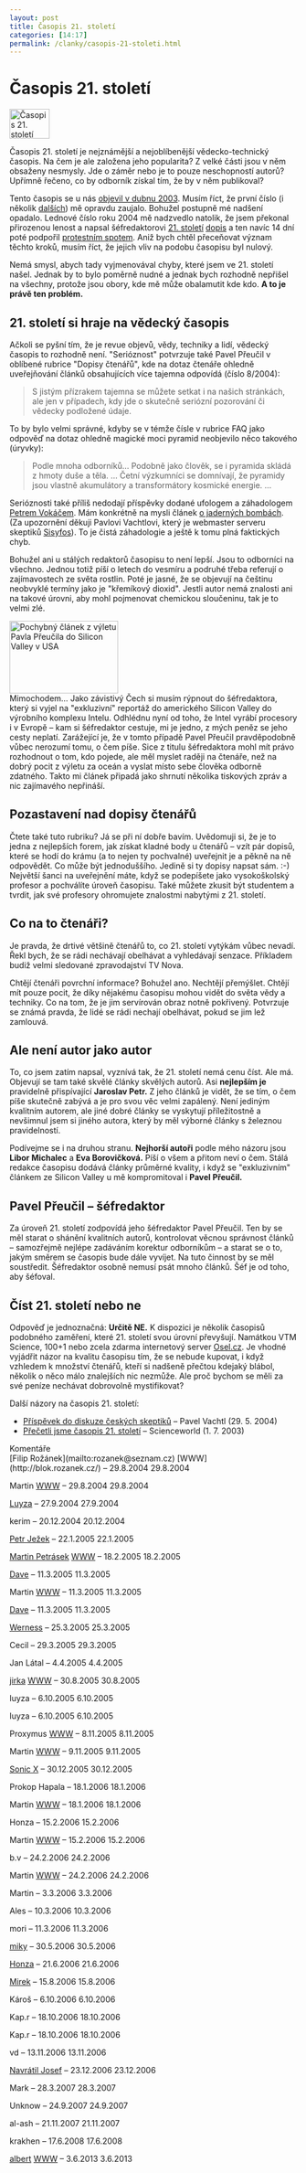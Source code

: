 ```yaml
---
layout: post
title: Časopis 21. století
categories: [14:17]
permalink: /clanky/casopis-21-stoleti.html
---
```

# Časopis 21. století

<img src='http://techblog.srubar.net/images/21-stoleti.gif' width='70' height='52' alt='Časopis 21. století' />

Časopis 21. století je nejznámější a nejoblíbenější vědecko-technický časopis. Na čem je ale založena jeho popularita? Z velké části jsou v něm obsaženy nesmysly. Jde o záměr nebo je to pouze neschopností autorů? Upřímně řečeno, co by odborník získal tím, že by v něm publikoval?

Tento časopis se u nás [objevil v dubnu 2003](http://techblog.srubar.net/osobni/21-stoleti.html). Musím říct, že první číslo (i několik [dalších](http://techblog.srubar.net/osobni/opet-21-stoleti.html)) mě opravdu zaujalo. Bohužel postupně mé nadšení opadalo. Lednové číslo roku 2004 mě nadzvedlo natolik, že jsem překonal přirozenou lenost a napsal šéfredaktorovi [21\. století](http://www.21stoleti.cz/) [dopis](http://techblog.srubar.net/other/21-stoleti-dopis.html) a ten navíc 14 dní poté podpořil [protestním spotem](http://techblog.srubar.net/osobni/nesmysly-v-21-stoleti.html). Aniž bych chtěl přeceňovat význam těchto kroků, musím říct, že jejich vliv na podobu časopisu byl nulový.

Nemá smysl, abych tady vyjmenovával chyby, které jsem ve 21. století našel. Jednak by to bylo poměrně nudné a jednak bych rozhodně nepřišel na všechny, protože jsou obory, kde mě může obalamutit kde kdo. **A to je právě ten problém.**

## 21\. století si hraje na vědecký časopis

Ačkoli se pyšní tím, že je revue objevů, vědy, techniky a lidí, vědecký časopis to rozhodně není. "Serióznost" potvrzuje také Pavel Přeučil v oblíbené rubrice "Dopisy čtenářů", kde na dotaz čtenáře ohledně uveřejňování článků obsahujících více tajemna odpovídá (číslo 8/2004):

> S jistým přízrakem tajemna se můžete setkat i na našich stránkách, ale jen v případech, kdy jde o skutečně seriózní pozorování či vědecky podložené údaje.

To by bylo velmi správné, kdyby se v témže čísle v rubrice FAQ jako odpověď na dotaz ohledně magické moci pyramid neobjevilo něco takového (úryvky):

> Podle mnoha odborníků… Podobně jako člověk, se i pyramida skládá z hmoty duše a těla. … Četní výzkumníci se domnívají, že pyramidy jsou vlastně akumulátory a transformátory kosmické energie. …

Serióznosti také příliš nedodají příspěvky dodané ufologem a záhadologem [Petrem Vokáčem](http://www.google.com/search?hl=cs&ie=UTF-8&q=Petr+Vok%C3%A1%C4%8D&btnG=Vyhledat+Googlem&lr=lang_cs). Mám konkrétně na mysli článek [o jaderných bombách](http://www.rf-hobby.cz/21stoleti/clanek.php?clanek=358). (Za upozornění děkuji Pavlovi Vachtlovi, který je webmaster serveru skeptiků [Sisyfos](http://www.sisyfos.cz/)). To je čistá záhadologie a ještě k tomu plná faktických chyb.

Bohužel ani u stálých redaktorů časopisu to není lepší. Jsou to odborníci na všechno. Jednou totiž píší o letech do vesmíru a podruhé třeba referují o zajímavostech ze světa rostlin. Poté je jasné, že se objevují na češtinu neobvyklé termíny jako je "křemíkový dioxid". Jestli autor nemá znalosti ani na takové úrovni, aby mohl pojmenovat chemickou sloučeninu, tak je to velmi zlé.

<div class="obry"><div class="leftbox"><img alt="Pochybný článek z výletu Pavla Přeučila do Silicon Valley v USA" height="127" src="http://techblog.srubar.net/images/21-stoleti-vylet-do-usa.jpg" width="190"/></div></div>Mimochodem…  
Jako závistivý Čech si musím rýpnout do šéfredaktora, který si vyjel na "exkluzivní" reportáž do amerického Silicon Valley do výrobního komplexu Intelu. Odhlédnu nyní od toho, že Intel vyrábí procesory i v Evropě – kam si šéfredaktor cestuje, mi je jedno, z mých peněz se jeho cesty neplatí. Zarážející je, že v tomto případě Pavel Přeučil pravděpodobně vůbec nerozumí tomu, o čem píše. Sice z titulu šéfredaktora mohl mít právo rozhodnout o tom, kdo pojede, ale měl myslet raději na čtenáře, než na dobrý pocit z výletu za oceán a vyslat místo sebe člověka odborně zdatného. Takto mi článek připadá jako shrnutí několika tiskových zpráv a nic zajímavého nepřináší.

## Pozastavení nad dopisy čtenářů

Čtete také tuto rubriku? Já se při ní dobře bavím. Uvědomuji si, že je to jedna z nejlepších forem, jak získat kladné body u čtenářů – vzít pár dopisů, které se hodí do krámu (a to nejen ty pochvalné) uveřejnit je a pěkně na ně odpovědět. Co může být jednoduššího. Jedině si ty dopisy napsat sám. :-) Největší šanci na uveřejnění máte, když se podepíšete jako vysokoškolský profesor a pochválíte úroveň časopisu. Také můžete zkusit být studentem a tvrdit, jak své profesory ohromujete znalostmi nabytými z 21. století.

## Co na to čtenáři?

Je pravda, že drtivé většině čtenářů to, co 21. století vytýkám vůbec nevadí. Řekl bych, že se rádi nechávají obelhávat a vyhledávají senzace. Příkladem budiž velmi sledované zpravodajství TV Nova.

Chtějí čtenáři povrchní informace? Bohužel ano. Nechtějí přemýšlet. Chtějí mít pouze pocit, že díky nějakému časopisu mohou vidět do světa vědy a techniky. Co na tom, že je jim servírován obraz notně pokřivený. Potvrzuje se známá pravda, že lidé se rádi nechají obelhávat, pokud se jim lež zamlouvá.

## Ale není autor jako autor

To, co jsem zatím napsal, vyznívá tak, že 21. století nemá cenu číst. Ale má. Objevují se tam také skvělé články skvělých autorů. Asi **nejlepším je** pravidelně přispívající **Jaroslav Petr.** Z jeho článků je vidět, že se tím, o čem píše skutečně zabývá a je pro svou věc velmi zapálený. Není jediným kvalitním autorem, ale jiné dobré články se vyskytují příležitostně a nevšimnul jsem si jiného autora, který by měl výborné články s železnou pravidelností.

Podívejme se i na druhou stranu. **Nejhorší autoři** podle mého názoru jsou **Libor Michalec** a **Eva Borovičková.** Píší o všem a přitom neví o čem. Stálá redakce časopisu dodává články průměrné kvality, i když se "exkluzivním" článkem ze Silicon Valley u mě kompromitoval i **Pavel Přeučil.**

## Pavel Přeučil – šéfredaktor

Za úroveň 21. století zodpovídá jeho šéfredaktor Pavel Přeučil. Ten by se měl starat o shánění kvalitních autorů, kontrolovat věcnou správnost článků – samozřejmě nejlépe zadáváním korektur odborníkům – a starat se o to, jakým směrem se časopis bude dále vyvíjet. Na tuto činnost by se měl soustředit. Šéfredaktor osobně nemusí psát mnoho článků. Šéf je od toho, aby šéfoval.

## Číst 21. století nebo ne

Odpověď je jednoznačná: **Určitě NE.** K dispozici je několik časopisů podobného zaměření, které 21. století svou úrovní převyšují. Namátkou VTM Science, 100+1 nebo zcela zdarma internetový server [Osel.cz](http://www.osel.cz/). Je vhodné vyjádřit názor na kvalitu časopisu tím, že se nebude kupovat, i když vzhledem k množství čtenářů, kteří si nadšeně přečtou kdejaký blábol, několik o něco málo znalejších nic nezmůže. Ale proč bychom se měli za své peníze nechávat dobrovolně mystifikovat?

Další názory na časopis 21. století:

  * [Příspěvek do diskuze českých skeptiků](http://techblog.srubar.net/other/21-stoleti-sysifos.html) – Pavel Vachtl (29. 5. 2004)
  * [Přečetli jsme časopis 21. století](http://www.scienceworld.cz/biologie/precetli-jsme-casopis-21-stoleti-jadernou-explozi-k-zemskemu-jadru-2956/) – Scienceworld (1. 7. 2003)





<div class='comments' markdown='1'>
<div class='commentsheader'>Komentáře</div>
[Filip Rožánek](mailto:rozanek@seznam.cz) [WWW](http://blok.rozanek.cz/) &ndash; 29.8.2004
29.8.2004

Martin [WWW](http://techblog.srubar.net/) &ndash; 29.8.2004
29.8.2004

[Luyza](mailto:luyza@centrum.cz)  &ndash; 27.9.2004
27.9.2004

kerim  &ndash; 20.12.2004
20.12.2004

[Petr Ježek](mailto:pje@centrum.cz)  &ndash; 22.1.2005
22.1.2005

[Martin Petrásek](mailto:martin[at]petrasek[dot]tk) [WWW](http://www.petrasek.tk) &ndash; 18.2.2005
18.2.2005

[Dave](mailto:david.hamr@bluetone.cz)  &ndash; 11.3.2005
11.3.2005

Martin [WWW](http://techblog.srubar.net/) &ndash; 11.3.2005
11.3.2005

[Dave](mailto:david.hamr@bluetone.cz)  &ndash; 11.3.2005
11.3.2005

[Werness](mailto:werness@seznam.cz)  &ndash; 25.3.2005
25.3.2005

Cecil  &ndash; 29.3.2005
29.3.2005

Jan Látal  &ndash; 4.4.2005
4.4.2005

[jirka](mailto:mnate@avonet.cz) [WWW](http://www.mwm.cz) &ndash; 30.8.2005
30.8.2005

luyza  &ndash; 6.10.2005
6.10.2005

luyza  &ndash; 6.10.2005
6.10.2005

Proxymus [WWW](http://proxymus.wz.cz) &ndash; 8.11.2005
8.11.2005

Martin [WWW](http://techblog.srubar.net/) &ndash; 9.11.2005
9.11.2005

[Sonic X](mailto:sonicx10&seznam.cz)  &ndash; 30.12.2005
30.12.2005

Prokop Hapala  &ndash; 18.1.2006
18.1.2006

Martin [WWW](http://techblog.srubar.net/) &ndash; 18.1.2006
18.1.2006

Honza  &ndash; 15.2.2006
15.2.2006

Martin [WWW](http://techblog.srubar.net/) &ndash; 15.2.2006
15.2.2006

b.v  &ndash; 24.2.2006
24.2.2006

Martin [WWW](http://techblog.srubar.net/) &ndash; 24.2.2006
24.2.2006

Martin  &ndash; 3.3.2006
3.3.2006

Ales  &ndash; 10.3.2006
10.3.2006

mori  &ndash; 11.3.2006
11.3.2006

[miky](mailto:behounek@mssch.cz)  &ndash; 30.5.2006
30.5.2006

[Honza](mailto:honzanov@seznam.cz)  &ndash; 21.6.2006
21.6.2006

[Mirek](mailto:mkomin@seznam.cz)  &ndash; 15.8.2006
15.8.2006

Károš  &ndash; 6.10.2006
6.10.2006

Kap.r  &ndash; 18.10.2006
18.10.2006

Kap.r  &ndash; 18.10.2006
18.10.2006

vd  &ndash; 13.11.2006
13.11.2006

[Navrátil Josef](mailto:j_navratil@volny.cz)  &ndash; 23.12.2006
23.12.2006

Mark  &ndash; 28.3.2007
28.3.2007

Unknow  &ndash; 24.9.2007
24.9.2007

al-ash  &ndash; 21.11.2007
21.11.2007

krakhen  &ndash; 17.6.2008
17.6.2008

[albert](mailto:albert@albert-sd.cz) [WWW](http://albert-sd.cz) &ndash; 3.6.2013
3.6.2013

</div>